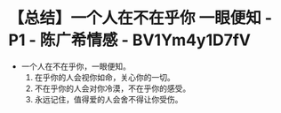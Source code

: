 # 【总结】一个人在不在乎你 一眼便知 - P1 - 陈广希情感 - BV1Ym4y1D7fV

-   一个人在不在乎你，一眼便知。
    1.  在乎你的人会视你如命，关心你的一切。
    2.  不在乎你的人会对你冷漠，不在乎你的感受。
    3.  永远记住，值得爱的人会舍不得让你受伤。